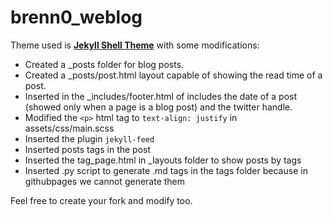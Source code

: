# brenn0_weblog

Theme used is [**Jekyll Shell Theme**](https://github.com/tareqdandachi/jekyll-shell-theme) with some modifications:
- Created a _posts folder for blog posts.
- Created a _posts/post.html layout capable of showing the read time of a post.
- Inserted in the _includes/footer.html of includes the date of a post (showed only when a page is a blog post) and the twitter handle.
- Modified the `<p>` html tag to `text-align: justify` in assets/css/main.scss
- Inserted the plugin `jekyll-feed`
- Inserted posts tags in the post
- Inserted the tag_page.html in _layouts folder to show posts by tags
- Inserted .py script to generate .md tags in the tags folder because in githubpages we cannot generate them

Feel free to create your fork and modify too.
